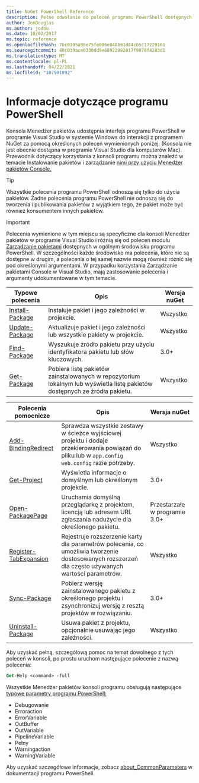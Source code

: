 ```yaml
---
title: NuGet PowerShell Reference
description: Pełne odwołanie do poleceń programu PowerShell dostępnych w konsoli Menedżer pakietów NuGet w Visual Studio.
author: JonDouglas
ms.author: jodou
ms.date: 10/02/2017
ms.topic: reference
ms.openlocfilehash: 7bc0395a98e75fe006e048b91d84cb5c17220161
ms.sourcegitcommit: 40c039ace0330dd9e68922882017f9878f4283d1
ms.translationtype: MT
ms.contentlocale: pl-PL
ms.lasthandoff: 04/22/2021
ms.locfileid: "107901892"
---
```

# <a name="powershell-reference"></a>Informacje dotyczące programu PowerShell

Konsola Menedżer pakietów udostępnia interfejs programu PowerShell w programie Visual Studio w systemie Windows do interakcji z programem NuGet za pomocą określonych poleceń wymienionych poniżej. (Konsola nie jest obecnie dostępna w programie Visual Studio dla komputerów Mac). Przewodnik dotyczący korzystania z konsoli programu można znaleźć w temacie Instalowanie pakietów i zarządzanie [nimi przy użyciu Menedżer pakietów Console.](../consume-packages/install-use-packages-powershell.md)

> [!Tip]
> Wszystkie polecenia programu PowerShell odnoszą się tylko do użycia pakietów. Żadne polecenia programu PowerShell nie odnoszą się do tworzenia i publikowania pakietów z wyjątkiem tego, że pakiet może być również konsumentem innych pakietów.

> [!Important]
> Polecenia wymienione w tym miejscu są specyficzne dla konsoli Menedżer pakietów w programie Visual Studio i różnią się od poleceń modułu [Zarządzanie pakietami](/powershell/module/packagemanagement) dostępnych w ogólnym środowisku programu PowerShell. W szczególności każde środowisko ma polecenia, które nie są dostępne w drugim, a polecenia o tej samej nazwie mogą również różnić się pod określonymi argumentami. W przypadku korzystania Zarządzanie pakietami Console w Visual Studio, mają zastosowanie polecenia i argumenty udokumentowane w tym temacie.

| Typowe polecenia | Opis | Wersja nuGet |
| --- | --- | --- |
| [Install-Package](ps-reference/ps-ref-install-package.md) | Instaluje pakiet i jego zależności w projekcie. | Wszystko |
| [Update-Package](ps-reference/ps-ref-update-package.md) | Aktualizuje pakiet i jego zależności lub wszystkie pakiety w projekcie. | Wszystko |
| [Find-Package](ps-reference/ps-ref-find-package.md) | Wyszukuje źródło pakietu przy użyciu identyfikatora pakietu lub słów kluczowych. | 3.0+ |
| [Get-Package](ps-reference/ps-ref-get-package.md) | Pobiera listę pakietów zainstalowanych w repozytorium lokalnym lub wyświetla listę pakietów dostępnych ze źródła pakietu. | Wszystko |

| Polecenia pomocnicze | Opis | Wersja nuGet |
| --- | --- | --- |
| [Add-BindingRedirect](ps-reference/ps-ref-add-bindingredirect.md) | Sprawdza wszystkie zestawy w ścieżce wyjściowej projektu i dodaje przekierowania powiązań do pliku lub w `app.config` `web.config` razie potrzeby. | Wszystko |
| [Get-Project](ps-reference/ps-ref-get-project.md) | Wyświetla informacje o domyślnym lub określonym projekcie. | 3.0+ |
| [Open-PackagePage](ps-reference/ps-ref-open-packagepage.md) | Uruchamia domyślną przeglądarkę z projektem, licencją lub adresem URL zgłaszania nadużycie dla określonego pakietu. | Przestarzałe w programie 3.0+ |
| [Register-TabExpansion](ps-reference/ps-ref-register-tabexpansion.md) | Rejestruje rozszerzenie karty dla parametrów polecenia, co umożliwia tworzenie dostosowanych rozszerzeń dla często używanych wartości parametrów. | Wszystko |
| [Sync-Package](ps-reference/ps-ref-sync-package.md) | Pobierz wersję zainstalowanego pakietu z określonego projektu i zsynchronizuj wersję z resztą projektów w rozwiązaniu. | 3.0+ |
| [Uninstall-Package](ps-reference/ps-ref-uninstall-package.md) | Usuwa pakiet z projektu, opcjonalnie usuwając jego zależności. | Wszystko |

Aby uzyskać pełną, szczegółową pomoc na temat dowolnego z tych poleceń w konsoli, po prostu uruchom następujące polecenie z nazwą polecenia:

```ps
Get-Help <command> -full
```

Wszystkie Menedżer pakietów konsoli programu obsługują następujące [typowe parametry programu PowerShell:](/powershell/module/microsoft.powershell.core/about/about_commonparameters)

- Debugowanie
- Erroraction
- ErrorVariable
- OutBuffer
- OutVariable
- PipelineVariable
- Pełny
- Warningaction
- WarningVariable

Aby uzyskać szczegółowe informacje, zobacz [about_CommonParameters](/powershell/module/microsoft.powershell.core/about/about_commonparameters) w dokumentacji programu PowerShell.